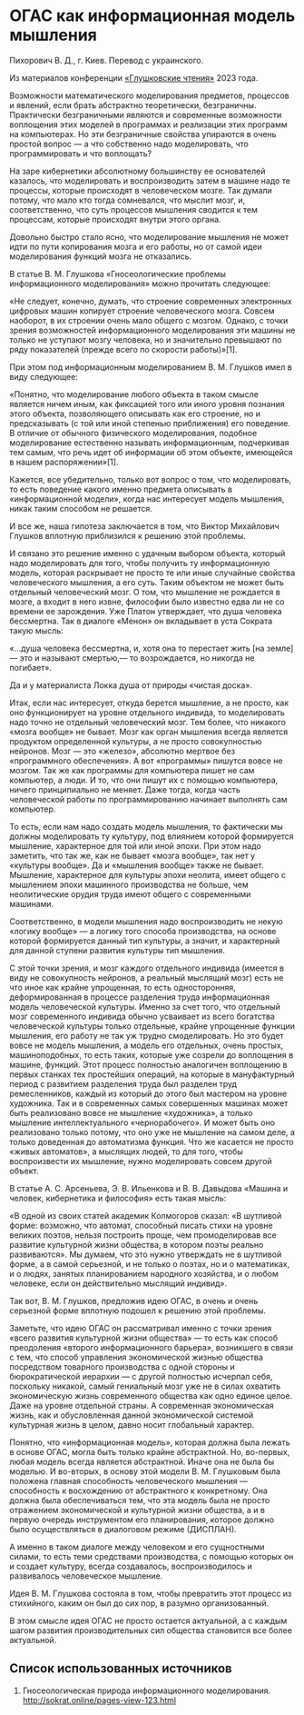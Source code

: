 # ОГАС как информационная модель мышления

Пихорович В. Д., г. Киев. Перевод с украинского.

Из материалов конференции [«Глушковские чтения»](index.md) 2023 года.

Возможности математического моделирования предметов, процессов и явлений, если брать абстрактно теоретически, безграничны. Практически безграничными являются и современные возможности воплощения этих моделей в программах и реализации этих программ на компьютерах. Но эти безграничные свойства упираются в очень простой вопрос — а что собственно надо моделировать, что программировать и что воплощать?

На заре кибернетики абсолютному большинству ее основателей казалось, что моделировать и воспроизводить затем в машине надо те процессы, которые происходят в человеческом мозге. Так думали потому, что мало кто тогда сомневался, что мыслит мозг, и, соответственно, что суть процессов мышления сводится к тем процессам, которые происходят внутри этого органа.

Довольно быстро стало ясно, что моделирование мышления не может идти по пути копирования мозга и его работы, но от самой идеи моделирования функций мозга не отказались.

В статье В. М. Глушкова «Гносеологические проблемы информационного моделирования» можно прочитать следующее:

«Не следует, конечно, думать, что строение современных электронных цифровых машин копирует строение человеческого мозга. Совсем наоборот, в их строении очень мало общего с мозгом. Однако, с точки зрения возможностей информационного моделирования эти машины не только не уступают мозгу человека, но и значительно превышают по ряду показателей (прежде всего по скорости работы)»\[1\].

При этом под информационным моделированием В. М. Глушков имел в виду следующее:

«Понятно, что моделирование любого объекта в таком смысле является ничем иным, как фиксацией того или иного уровня познания этого объекта, позволяющего описывать как его строение, но и предсказывать (с той или иной степенью приближения) его поведение. В отличие от обычного физического моделирования, подобное моделирование естественно называть информационным, подчеркивая тем самым, что речь идет об информации об этом объекте, имеющейся в нашем распоряжении»\[1\].

Кажется, все убедительно, только вот вопрос о том, что моделировать, то есть поведение какого именно предмета описывать в «информационной модели», когда нас интересует модель мышления, никак таким способом не решается.

И все же, наша гипотеза заключается в том, что Виктор Михайлович Глушков вплотную приблизился к решению этой проблемы.

И связано это решение именно с удачным выбором объекта, который надо моделировать для того, чтобы получить ту информационную модель, которая раскрывает не просто те или иные случайные свойства человеческого мышления, а его суть. Таким объектом не может быть отдельный человеческий мозг. О том, что мышление не рождается в мозге, а входит в него извне, философии было известно едва ли не со времени ее зарождения. Уже Платон утверждает, что душа человека бессмертна. Так в диалоге «Менон» он вкладывает в уста Сократа такую мысль:

«...душа человека бессмертна, и, хотя она то перестает жить \[на земле\] — это и называют смертью,— то возрождается, но никогда не погибает».

Да и у материалиста Локка душа от природы «чистая доска».

Итак, если нас интересует, откуда берется мышление, а не просто, как оно функционирует на уровне отдельного индивида, то моделировать надо точно не отдельный человеческий мозг. Тем более, что никакого «мозга вообще» не бывает. Мозг как орган мышления всегда является продуктом определенной культуры, а не просто совокупностью нейронов. Мозг — это «железо», абсолютно мертвое без «программного обеспечения». А вот «программы» пишутся вовсе не мозгом. Так же как программы для компьютера пишет не сам компьютер, а люди. И то, что они пишут их с помощью компьютера, ничего принципиально не меняет. Даже тогда, когда часть человеческой работы по программированию начинает выполнять сам компьютер.

То есть, если нам надо создать модель мышления, то фактически мы должны моделировать ту культуру, под влиянием которой формируется мышление, характерное для той или иной эпохи. При этом надо заметить, что так же, как не бывает «мозга вообще», так нет у «культуры вообще». Да и «мышления вообще» также не бывает. Мышление, характерное для культуры эпохи неолита, имеет общего с мышлением эпохи машинного производства не больше, чем неолитические орудия труда имеют общего с современными машинами.

Соответственно, в модели мышления надо воспроизводить не некую «логику вообще» — а логику того способа производства, на основе которой формируется данный тип культуры, а значит, и характерный для данной ступени развития культуры тип мышления.

С этой точки зрения, и мозг каждого отдельного индивида (имеется в виду не совокупность нейронов, а реальный мыслящий мозг) есть не что иное как крайне упрощенная, то есть односторонняя, деформированная в процессе разделения труда информационная модель человеческой культуры. Именно за счет того, что отдельный мозг современного индивида обычно усваивает из всего богатства человеческой культуры только отдельные, крайне упрощенные функции мышления, его работу не так уж трудно смоделировать. Но это будет вовсе не модель мышления, а модель его отдельных, очень простых, машиноподобных, то есть таких, которые уже созрели до воплощения в машине, функций. Этот процесс полностью аналогичен воплощению в первых станках тех простейших операций, на которые в мануфактурный период с развитием разделения труда был разделен труд ремесленников, каждый из который до этого был мастером на уровне художника. Так и в современных самых совершенных машинах может быть реализовано вовсе не мышление «художника», а только мышление интеллектуального «чернорабочего». И может быть оно реализовано только потому, что оно уже не мышление на самом деле, а только доведенная до автоматизма функция. Что же касается не просто «живых автоматов», а мыслящих людей, то для того, чтобы воспроизвести их мышление, нужно моделировать совсем другой объект.

В статье А. С. Арсеньева, Э. В. Ильенкова и В. В. Давыдова «Машина и человек, кибернетика и философия» есть такая мысль:

«В одной из своих статей академик Колмогоров сказал: «В шутливой форме: возможно, что автомат, способный писать стихи на уровне великих поэтов, нельзя построить проще, чем промоделировав все развитие культурной жизни общества, в котором поэты реально развиваются». Мы думаем, что это нужно утверждать не в шутливой форме, а в самой серьезной, и не только о поэтах, но и о математиках, и о людях, занятых планированием народного хозяйства, и о любом человеке, если он действительно мыслящий индивид».

Так вот, В. М. Глушков, предложив идею ОГАС, в очень и очень серьезной форме вплотную подошел к решению этой проблемы.

Заметьте, что идею ОГАС он рассматривал именно с точки зрения «всего развития культурной жизни общества» — то есть как способ преодоления «второго информационного барьера», возникшего в связи с тем, что способ управления экономической жизнью общества посредством товарного производства с одной стороны и бюрократической иерархии — с другой полностью исчерпал себя, поскольку никакой, самый гениальный мозг уже не в силах охватить экономическую жизнь современного общества как одно единое целое. Даже на уровне отдельной страны. А современная экономическая жизнь, как и обусловленная данной экономической системой культурная жизнь в целом, давно носит глобальный характер.

Понятно, что «информационная модель», которая должна была лежать в основе ОГАС, могла быть только крайне абстрактной. Но, во-первых, любая модель всегда является абстрактной. Иначе она не была бы моделью. И во-вторых, в основу этой модели В. М. Глушковым была положена главная способность человеческого мышления — способность к восхождению от абстрактного к конкретному. Она должна была обеспечиваться тем, что эта модель была не просто отражением экономической и культурной жизни общества, а и в первую очередь инструментом его планирования, которое должно было осуществляться в диалоговом режиме (ДИСПЛАН).

А именно в таком диалоге между человеком и его сущностными силами, то есть теми средствами производства, с помощью которых он и создает культуру, всегда создавалось, воспроизводилось и развивалось человеческое мышление.

Идея В. М. Глушкова состояла в том, чтобы превратить этот процесс из стихийного, каким он был до сих пор, в разумно организованный.

В этом смысле идея ОГАС не просто остается актуальной, а с каждым шагом развития производительных сил общества становится все более актуальной.

## Список использованных источников

1. Гносеологическая природа информационного моделирования. http://sokrat.online/pages-view-123.html
